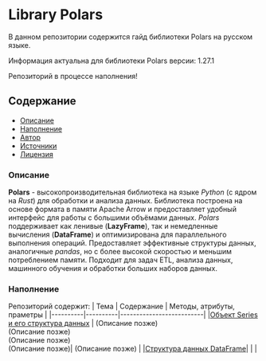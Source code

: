 # Library Polars
В данном репозитории содержится гайд библиотеки Polars на русском языке.

Информация актуальна для библиотеки Polars версии: 1.27.1

Репозиторий в процессе наполнения!

## Содержание
- [Описание](#описание)
- [Наполнение](#наполнение)
- [Автор](#автор)
- [Источники](#источники)
- [Лицензия](#лицензия)

### Описание
**Polars** - высокопроизводительная библиотека на языке *Python* (с ядром на *Rust*) для обработки и анализа данных. Библиотека построена на основе формата в памяти Apache Arrow и предоставляет удобный интерфейс для работы с большими объёмами данных. *Polars* поддерживает как ленивые (**LazyFrame**), так и немедленные вычисления (**DataFrame**) и оптимизирована для параллельного выполнения операций. Предоставляет эффективные структуры данных, аналогичные *pandas*, но с более высокой скоростью и меньшим потреблением памяти. Подходит для задач ETL, анализа данных, машинного обучения и обработки больших наборов данных.

### Наполнение
Репозиторий содержит:
| Тема | Содержание | Методы, атрибуты, праметры |
|----------|----------|--------------------------|
|[Объект Series и его структура данных](https://github.com/m-ardat/Library_Polars/blob/main/SeriesOfObjectsAndDataStructure.ipynb) | (Описание позже) <br>(Описание позже) <br> (Описание позже) <br> (Описание позже)| (Описание позже) |
|[Структура данных DataFrame](https://github.com/m-ardat/Library_Polars/blob/main/DataFrameDataStructure.ipynb)| | |


